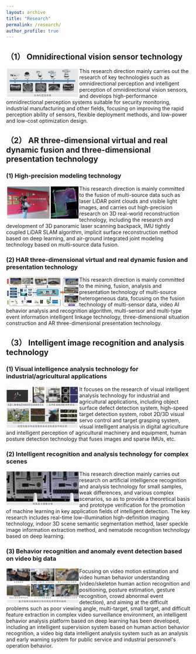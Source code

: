 ```yaml
---
layout: archive
title: "Research"
permalink: /research/
author_profile: true
---
```


## （1） Omnidirectional vision sensor technology
<img  align="left" src="https://github.com/nimtecv/nimtecv.github.io/raw/master//images/01.png"   width="200px" />
This research direction mainly carries out the research of key technologies such as omnidirectional perception and intelligent perception of omnidirectional vision sensors, and develops high-performance omnidirectional perception systems suitable for security monitoring, industrial manufacturing and other fields, focusing on improving the rapid perception ability of sensors, flexible deployment methods, and low-power and low-cost optimization design.

## （2） AR three-dimensional virtual and real dynamic fusion and three-dimensional presentation technology

### (1) High-precision modeling technology
<img  align="left" src="https://github.com/nimtecv/nimtecv.github.io/raw/master//images/02.png"   width="200px" />
This research direction is mainly committed to the fusion of multi-source data such as laser LiDAR point clouds and visible light images, and carries out high-precision research on 3D real-world reconstruction technology, including the research and development of 3D panoramic laser scanning backpack, IMU tightly coupled LiDAR SLAM algorithm, implicit surface reconstruction method based on deep learning, and air-ground integrated joint modeling technology based on multi-source data fusion.<br>

### (2) HAR three-dimensional virtual and real dynamic fusion and presentation technology
<img  align="left" src="https://github.com/nimtecv/nimtecv.github.io/raw/master//images/03.png"   width="200px" />
This research direction is mainly committed to the mining, fusion, analysis and presentation technology of multi-source heterogeneous data, focusing on the fusion technology of multi-sensor data, video AI behavior analysis and recognition algorithm, multi-sensor and multi-type event information intelligent linkage technology, three-dimensional situation construction and AR three-dimensional presentation technology.<br>

## （3） Intelligent image recognition and analysis technology
### (1) Visual intelligence analysis technology for industrial/agricultural applications
<img  align="left" src="https://github.com/nimtecv/nimtecv.github.io/raw/master//images/04.png"   width="200px" />
It focuses on the research of visual intelligent analysis technology for industrial and agricultural applications, including object surface defect detection system, high-speed target detection system, robot 2D/3D visual servo control and target grasping system, visual intelligent analysis in digital agriculture and intelligent perception of agricultural machinery and equipment, human posture detection technology that fuses images and sparse IMUs, etc.


### (2) Intelligent recognition and analysis technology for complex scenes
<img  align="left" src="https://github.com/nimtecv/nimtecv.github.io/raw/master//images/05.png"   width="200px" />
This research direction mainly carries out research on artificial intelligence recognition and analysis technology for small samples, weak differences, and various complex scenarios, so as to provide a theoretical basis and prototype verification for the promotion of machine learning in key application fields of intelligent detection. The key research includes real-time low-illumination high-definition imaging technology, indoor 3D scene semantic segmentation method, laser speckle image information extraction method, and nematode recognition technology based on deep learning.

### (3) Behavior recognition and anomaly event detection based on video big data
<img  align="left" src="https://github.com/nimtecv/nimtecv.github.io/raw/master//images/06.png"   width="200px" />
Focusing on video motion estimation and video human behavior understanding (video/skeleton human action recognition and positioning, posture estimation, gesture recognition, crowd abnormal event detection), and aiming at the difficult problems such as poor viewing angle, multi-target, small target, and difficult feature extraction in complex video surveillance environment, an intelligent behavior analysis platform based on deep learning has been developed, including an intelligent supervision system based on human action behavior recognition, a video big data intelligent analysis system such as an analysis and early warning system for public service and industrial personnel's operation behavior.
